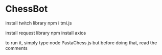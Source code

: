 # ChessBot

install twitch library
npm i tmi.js 

install request library
npm install axios 

to run it, simply type node PastaChess.js but before doing that, read the comments
